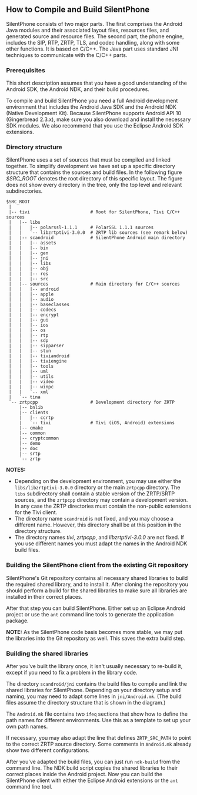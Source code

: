 ## How to Compile and Build SilentPhone

SilentPhone consists of two major parts. The first comprises the Android
Java modules and their associated layout files, resources files, and
generated source and resource files. The second part, the phone engine,
includes the SIP, RTP, ZRTP, TLS, and codec handling, along with some
other functions. It is based on C/C++. The Java part uses standard JNI
techniques to communicate with the C/C++ parts.


### Prerequisites

This short description assumes that you have a good understanding of the
Android SDK, the Android NDK, and their build procedures.

To compile and build SilentPhone you need a full Android development
environment that includes the Android Java SDK and the Android NDK (Native
Development Kit). Because SilentPhone supports Android API 10 (Gingerbread
2.3.x), make sure you also download and install the necessary SDK modules.
We also recommend that you use the Eclipse Android SDK extensions.


### Directory structure

SilentPhone uses a set of sources that must be compiled and linked
together. To simplify development we have set up a specific directory
structure that contains the sources and build files. In the following
figure _$SRC\_ROOT_ denotes the root directory of this specific layout.
The figure does not show every directory in the tree, only the top level
and relevant subdirectories.

    $SRC_ROOT
     |
     |-- tivi                       # Root for SilentPhone, Tivi C/C++ sources
     |   |-- libs
     |   |   |-- polarssl-1.1.1     # PolarSSL 1.1.1 sources
     |   |   `-- libzrtptivi-3.0.0  # ZRTP lib sources (see remark below)
     |   |-- scandroid              # SilentPhone Android main directory
     |   |   |-- assets
     |   |   |-- bin
     |   |   |-- gen
     |   |   |-- jni
     |   |   |-- libs
     |   |   |-- obj
     |   |   |-- res
     |   |   |-- src
     |   |-- sources                # Main directory for C/C++ sources
     |   |   |-- android
     |   |   |-- apple
     |   |   |-- audio
     |   |   |-- baseclasses
     |   |   |-- codecs
     |   |   |-- encrypt
     |   |   |-- gui
     |   |   |-- ios
     |   |   |-- os
     |   |   |-- rtp
     |   |   |-- sdp
     |   |   |-- sipparser
     |   |   |-- stun
     |   |   |-- tiviandroid
     |   |   |-- tiviengine
     |   |   |-- tools
     |   |   |-- uml
     |   |   |-- utils
     |   |   |-- video
     |   |   |-- winpc
     |   |   `-- xml
     |   `-- tina
     `-- zrtpcpp                    # Development directory for ZRTP
         |-- bnlib
         |-- clients
         |   |-- ccrtp
         |   `-- tivi               # Tivi (iOS, Android) extensions
         |-- cmake
         |-- common
         |-- cryptcommon
         |-- demo
         |-- doc
         |-- srtp
         `-- zrtp
          

**NOTES:** 

  - Depending on the development environment, you may use either the
    `libs/libzrtptivi-3.0.0` directory or the main `zrtpcpp` directory. The `libs`
    subdirectory shall contain a stable version of the ZRTP/SRTP sources, and the
    `zrtpcpp` directory may contain a development version. In any case the ZRTP
    directories must contain the non-public extensions for the Tivi client.
  - The directory name `scandroid` is not fixed, and you may choose a different
    name. However, this directory shall be at this position in the directory
    structure. 
  - The directory names _tivi_, _zrtpcpp_, and _libzrtptivi-3.0.0_ are not
    fixed. If you use different names you must adapt the names in the Android
    NDK build files.


### Building the SilentPhone client from the existing Git repository

SilentPhone's Git repository contains all necessary shared libraries to build
the required shared library, and to install it. After cloning the repository
you should perform a build for the shared libraries to make sure all libraries
are installed in their correct places. 

After that step you can build SilentPhone. Either set up an Eclipse Android
project or use the `ant` command line tools to generate the application
package.

**NOTE:** As the SilentPhone code basis becomes more stable, we may put the
libraries into the Git repository as well. This saves the extra build step. 


### Building the shared libraries

After you've built the library once, it isn't usually necessary to re-build it,
except if you need to fix a problem in the library code.

The directory `scandroid/jni` contains the build files to compile and link the
shared libraries for SilentPhone. Depending on your directory setup and naming,
you may need to adapt some lines in `jni/Android.mk`. (The build files assume
the directory structure that is shown in the diagram.)

The `Android.mk` file contains two `ifeq` sections that show how to define the
path names for different environments. Use this as a template to set up your
own path names.

If necessary, you may also adapt the line that defines `ZRTP_SRC_PATH` to point
to the correct ZRTP source directory. Some comments in `Android.mk` already
show two different configurations.

After you've adapted the build files, you can just run `ndk-build` from the
command line. The NDK build script copies the shared libraries to their
correct places inside the Android project. Now you can build the SilentPhone
client with either the Eclipse Android extensions or the `ant` command line
tool.

